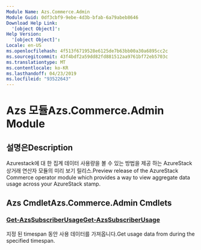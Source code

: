 ```yaml
---
Module Name: Azs.Commerce.Admin
Module Guid: 0df3cbf9-9ebe-4d3b-bfab-6a79abeb8646
Download Help Link:
  '[object Object]': 
Help Version:
  '[object Object]': 
Locale: en-US
ms.openlocfilehash: 4f513f6719528e6125de7b63bb00a30a6895cc2c
ms.sourcegitcommit: 43f4bdf2a59dd82fd881512aa9761bf72eb5703c
ms.translationtype: MT
ms.contentlocale: ko-KR
ms.lasthandoff: 04/23/2019
ms.locfileid: "93522643"
---
```

# <span data-ttu-id="ead71-101">Azs 모듈</span><span class="sxs-lookup"><span data-stu-id="ead71-101">Azs.Commerce.Admin Module</span></span>
## <span data-ttu-id="ead71-102">설명은</span><span class="sxs-lookup"><span data-stu-id="ead71-102">Description</span></span>
<span data-ttu-id="ead71-103">Azurestack에 대 한 집계 데이터 사용량을 볼 수 있는 방법을 제공 하는 AzureStack 상거래 연산자 모듈의 미리 보기 릴리스.</span><span class="sxs-lookup"><span data-stu-id="ead71-103">Preview release of the AzureStack Commerce operator module which provides a way to view aggregate data usage across your AzureStack stamp.</span></span>

## <span data-ttu-id="ead71-104">Azs Cmdlet</span><span class="sxs-lookup"><span data-stu-id="ead71-104">Azs.Commerce.Admin Cmdlets</span></span>
### [<span data-ttu-id="ead71-105">Get-AzsSubscriberUsage</span><span class="sxs-lookup"><span data-stu-id="ead71-105">Get-AzsSubscriberUsage</span></span>](Get-AzsSubscriberUsage.md)
<span data-ttu-id="ead71-106">지정 된 timespan 동안 사용 데이터를 가져옵니다.</span><span class="sxs-lookup"><span data-stu-id="ead71-106">Get usage data from during the specified timespan.</span></span>


